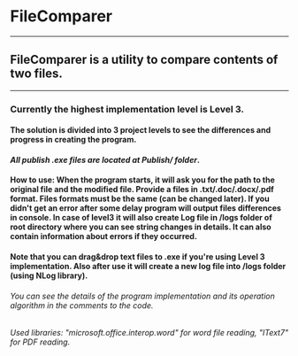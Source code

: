 # FileComparer
____
## FileComparer is a utility to compare contents of two files.
____
### Currently the highest implementation level is __Level 3__.
#### The solution is divided into 3 project levels to see the differences and progress in creating the program.
#### ***All publish .exe files are located at Publish/ folder***.
#### __How to use:__ When the program starts, it will ask you for the path to the original file and the modified file. Provide a files in .txt/.doc/.docx/.pdf format. Files formats must be the same (can be changed later). If you didn't get an error after some delay program will output files differences in console. In case of level3 it will also create Log file in /logs folder of root directory where you can see string changes in details. It can also contain information about errors if they occurred.
#### Note that you can drag&drop text files to .exe if you're using Level 3 implementation. Also after use it will create a new log file into /logs folder (using NLog library).
###### You can see the details of the program implementation and its operation algorithm in the comments to the code.
###### Used libraries: "microsoft.office.interop.word" for word file reading, "IText7" for PDF reading.

